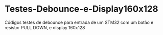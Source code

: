 # Testes-Debounce-e-Display160x128
Códigos testes de debounce para entrada de um STM32 com um botão e resistor PULL DOWN, e display 160x128

